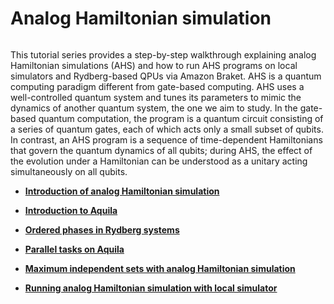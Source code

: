 # Analog Hamiltonian simulation

```{toctree}

```

This tutorial series provides a step-by-step walkthrough explaining analog Hamiltonian simulations (AHS) and how to run AHS programs on local simulators and Rydberg-based QPUs via Amazon Braket. AHS is a quantum computing paradigm different from gate-based computing. AHS uses a well-controlled quantum system and tunes its parameters to mimic the dynamics of another quantum system, the one we aim to study. In the gate-based quantum computation, the program is a quantum circuit consisting of a series of quantum gates, each of which acts only a small subset of qubits. In contrast, an AHS program is a sequence of time-dependent Hamiltonians that govern the quantum dynamics of all qubits; during AHS, the effect of the evolution under a Hamiltonian can be understood as a unitary acting simultaneously on all qubits.

  * [**Introduction of analog Hamiltonian simulation**](modules/Continue_Exploring/quantum_hardware/analog_hamiltonian_simulation/00_Introduction_of_Analog_Hamiltonian_Simulation_with_Rydberg_Atoms.ipynb)

  * [**Introduction to Aquila**](modules/Continue_Exploring/quantum_hardware/analog_hamiltonian_simulation/01_Introduction_to_Aquila.ipynb)
    
  * [**Ordered phases in Rydberg systems**](modules/Continue_Exploring/quantum_hardware/analog_hamiltonian_simulation/02_Ordered_phases_in_Rydberg_systems.ipynb)

  * [**Parallel tasks on Aquila**](modules/Continue_Exploring/quantum_hardware/analog_hamiltonian_simulation/03_Parallel_tasks_on_Aquila.ipynb)

  * [**Maximum independent sets with analog Hamiltonian simulation**](modules/Continue_Exploring/quantum_hardware/analog_hamiltonian_simulation/04_Maximum_Independent_Sets_with_Analog_Hamiltonian_Simulation.ipynb)

  * [**Running analog Hamiltonian simulation with local simulator**](modules/Continue_Exploring/quantum_hardware/analog_hamiltonian_simulation/05_Running_Analog_Hamiltonian_Simulation_with_local_simulator.ipynb)
  